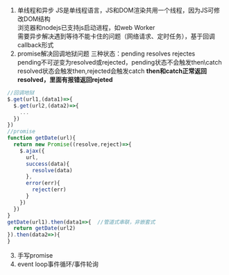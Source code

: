 1. 单线程和异步
JS是单线程语言，JS和DOM渲染共用一个线程，因为JS可修改DOM结构   
浏览器和nodejs已支持js启动进程，如web Worker      
需要异步解决遇到等待不能卡住的问题（网络请求、定时任务），基于回调callback形式    
2. promise解决回调地狱问题
三种状态：pending resolves rejectes   
pending不可逆变为resolved或rejected，pending状态不会触发then\catch    
resolved状态会触发then,rejected会触发catch
**then和catch正常返回resolved，里面有报错返回rejeted**
```js
//回调地狱
$.get(url1,(data1)=>{
  $.get(url2,(data2)=>{
    ...
  })
})
//promise
function getDate(url){
  return new Promise((resolve,reject)=>{
    $.ajax({
      url,
      success(data){
        resolve(data)
      },
      error(err){
        reject(err)
      }
    })
  })
}
getDate(url1).then(data1=>{  //管道式串联，非嵌套式
  return getDate(url2)
}).then(data2=>){
}
```
3. 手写promise
4. event loop事件循环/事件轮询